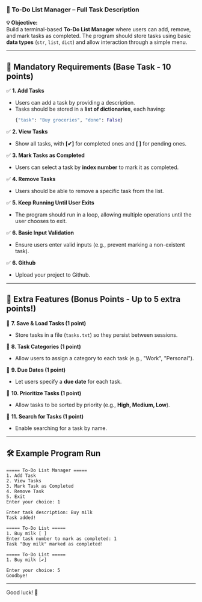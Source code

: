 ### **📌 To-Do List Manager – Full Task Description**  

**💡 Objective:**  
Build a terminal-based **To-Do List Manager** where users can add, remove, and mark tasks as completed. The program should store tasks using basic **data types** (`str`, `list`, `dict`) and allow interaction through a simple menu.  

---

## **🌟 Mandatory Requirements (Base Task - 10 points)**  

✅ **1. Add Tasks**  
- Users can add a task by providing a description.  
- Tasks should be stored in a **list of dictionaries**, each having:  
  ```python
  {"task": "Buy groceries", "done": False}
  ```  
  
✅ **2. View Tasks**  
- Show all tasks, with **[✔]** for completed ones and **[ ]** for pending ones.  

✅ **3. Mark Tasks as Completed**  
- Users can select a task by **index number** to mark it as completed.  

✅ **4. Remove Tasks**  
- Users should be able to remove a specific task from the list.  

✅ **5. Keep Running Until User Exits**  
- The program should run in a loop, allowing multiple operations until the user chooses to exit.  

✅ **6. Basic Input Validation**  
- Ensure users enter valid inputs (e.g., prevent marking a non-existent task).  

✅ **6. Github**  
- Upload your project to Github.

---

## **🌟 Extra Features (Bonus Points - Up to 5 extra points!)**  

🔹 **7. Save & Load Tasks (1 point)**  
- Store tasks in a file (`tasks.txt`) so they persist between sessions.  

🔹 **8. Task Categories (1 point)**  
- Allow users to assign a category to each task (e.g., "Work", "Personal").  

🔹 **9. Due Dates (1 point)**  
- Let users specify a **due date** for each task.  

🔹 **10. Prioritize Tasks (1 point)**  
- Allow tasks to be sorted by priority (e.g., **High, Medium, Low**).  

🔹 **11. Search for Tasks (1 point)**  
- Enable searching for a task by name.  

---

## **🛠️ Example Program Run**  

```
===== To-Do List Manager =====
1. Add Task
2. View Tasks
3. Mark Task as Completed
4. Remove Task
5. Exit
Enter your choice: 1

Enter task description: Buy milk
Task added!

===== To-Do List =====
1. Buy milk [ ]  
Enter task number to mark as completed: 1
Task "Buy milk" marked as completed!

===== To-Do List =====
1. Buy milk [✔]

Enter your choice: 5
Goodbye!
```

---

Good luck! 🚀
